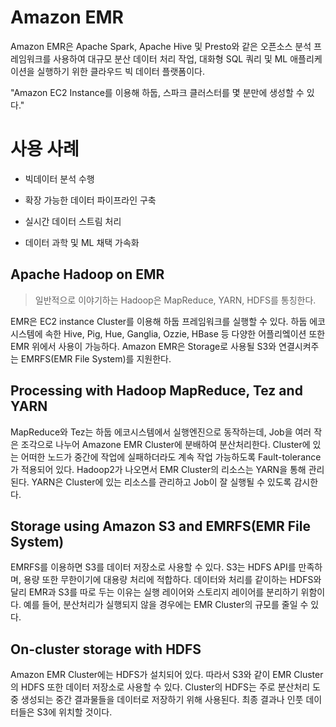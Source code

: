 # Amazon EMR

Amazon EMR은 Apache Spark, Apache Hive 및 Presto와 같은 오픈소스 분석 프레임워크를 사용하여 대규모 분산 데이터 처리 작업, 대화형 SQL 쿼리 및 ML 애플리케이션을 실행하기 위한 클라우드 빅 데이터 플랫폼이다.

"Amazon EC2 Instance를 이용해 하둡, 스파크 클러스터를 몇 분만에 생성할 수 있다."

# 사용 사례

- 빅데이터 분석 수행
- 확장 가능한 데이터 파이프라인 구축

- 실시간 데이터 스트림 처리
- 데이터 과학 및 ML 채택 가속화



## Apache Hadoop on EMR

> 일반적으로 이야기하는 Hadoop은 MapReduce, YARN, HDFS를 통칭한다.

  EMR은 EC2 instance Cluster를 이용해 하둡 프레임워크를 실행할 수 있다. 하둡 에코시스템에 속한 Hive, Pig, Hue, Ganglia, Ozzie, HBase 등 다양한 어플리엨이션 또한 EMR 위에서 사용이 가능하다.
  Amazon EMR은 Storage로 사용될 S3와 연결시켜주는 EMRFS(EMR File System)를 지원한다.



## Processing with Hadoop MapReduce, Tez and YARN

  MapReduce와 Tez는 하둡 에코시스템에서 실행엔진으로 동작하는데, Job을 여러 작은 조각으로 나누어 Amazone EMR Cluster에 분배하여 분산처리한다. Cluster에 있는 어떠한 노드가 중간에 작업에 실패하더라도 계속 작업 가능하도록 Fault-tolerance가 적용되어 있다.
  Hadoop2가 나오면서 EMR Cluster의 리소스는 YARN을 통해 관리된다. YARN은 Cluster에 있는 리소스를 관리하고 Job이 잘 실행될 수 있도록 감시한다.



## Storage using Amazon S3 and EMRFS(EMR File System)

  EMRFS를 이용하면 S3를 데이터 저장소로 사용할 수 있다. S3는 HDFS API를 만족하며, 용량 또한 무한이기에 대용량 처리에 적합하다. 데이터와 처리를 같이하는 HDFS와 달리 EMR과 S3를 따로 두는 이유는 실행 레이어와 스토리지 레이어를 분리하기 위함이다. 예를 들어, 분산처리가 실행되지 않을 경우에는 EMR Cluster의 규모를 줄일 수 있다.



## On-cluster storage with HDFS

  Amazon EMR Cluster에는 HDFS가 설치되어 있다. 따라서 S3와 같이 EMR Cluster의 HDFS 또한 데이터 저장소로 사용할 수 있다. Cluster의 HDFS는 주로 분산처리 도중 생성되는 중간 결과물들을 데이터로 저장하기 위해 사용된다. 최종 결과나 인풋 데이터들은 S3에 위치할 것이다.